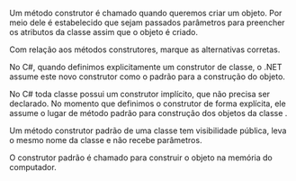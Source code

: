 ﻿Um método construtor é chamado quando queremos criar um objeto. Por meio dele é estabelecido que sejam passados parâmetros para preencher os atributos da classe assim que o objeto é criado.

Com relação aos métodos construtores, marque as alternativas corretas.

No C#, quando definimos explicitamente um construtor de classe, o .NET assume este novo construtor como o padrão para a construção do objeto.


No C# toda classe possui um construtor implícito, que não precisa ser declarado. No momento que definimos o construtor de forma explícita, ele assume o lugar de método padrão para construção dos objetos da classe .

Um método construtor padrão de uma classe tem visibilidade pública, leva o mesmo nome da classe e não recebe parâmetros.


O construtor padrão é chamado para construir o objeto na memória do computador.
